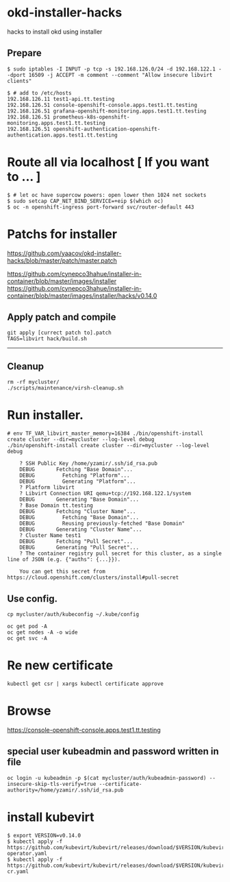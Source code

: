 # okd-installer-hacks
hacks to install okd using installer

## Prepare
```
$ sudo iptables -I INPUT -p tcp -s 192.168.126.0/24 -d 192.168.122.1 --dport 16509 -j ACCEPT -m comment --comment "Allow insecure libvirt clients"
```

```
$ # add to /etc/hosts
192.168.126.11 test1-api.tt.testing
192.168.126.51 console-openshift-console.apps.test1.tt.testing
192.168.126.51 grafana-openshift-monitoring.apps.test1.tt.testing
192.168.126.51 prometheus-k8s-openshift-monitoring.apps.test1.tt.testing
192.168.126.51 openshift-authentication-openshift-authentication.apps.test1.tt.testing
```

# Route all via localhost [ If you want to ... ]
```
$ # let oc have supercow powers: open lower then 1024 net sockets
$ sudo setcap CAP_NET_BIND_SERVICE=+eip $(which oc)
$ oc -n openshift-ingress port-forward svc/router-default 443
```

# Patchs for installer
https://github.com/yaacov/okd-installer-hacks/blob/master/patch/master.patch

https://github.com/cynepco3hahue/installer-in-container/blob/master/images/installer
https://github.com/cynepco3hahue/installer-in-container/blob/master/images/installer/hacks/v0.14.0

## Apply patch and compile
```
git apply [currect patch to].patch
TAGS=libvirt hack/build.sh
```
-------------------------------------------

## Cleanup
```
rm -rf mycluster/
./scripts/maintenance/virsh-cleanup.sh
```

# Run installer.
```
# env TF_VAR_libvirt_master_memory=16384 ./bin/openshift-install create cluster --dir=mycluster --log-level debug
./bin/openshift-install create cluster --dir=mycluster --log-level debug

	? SSH Public Key /home/yzamir/.ssh/id_rsa.pub
	DEBUG       Fetching "Base Domain"...              
	DEBUG         Fetching "Platform"...               
	DEBUG         Generating "Platform"...             
	? Platform libvirt
	? Libvirt Connection URI qemu+tcp://192.168.122.1/system
	DEBUG       Generating "Base Domain"...            
	? Base Domain tt.testing
	DEBUG       Fetching "Cluster Name"...             
	DEBUG         Fetching "Base Domain"...            
	DEBUG         Reusing previously-fetched "Base Domain" 
	DEBUG       Generating "Cluster Name"...           
	? Cluster Name test1
	DEBUG       Fetching "Pull Secret"...              
	DEBUG       Generating "Pull Secret"...            
	? The container registry pull secret for this cluster, as a single line of JSON (e.g. {"auths": {...}}).

	You can get this secret from https://cloud.openshift.com/clusters/install#pull-secret
```


## Use config.
```
cp mycluster/auth/kubeconfig ~/.kube/config

oc get pod -A
oc get nodes -A -o wide
oc get svc -A
```

# Re new certificate
```
kubectl get csr | xargs kubectl certificate approve
```

# Browse
https://console-openshift-console.apps.test1.tt.testing

## special user kubeadmin and password written in file
```
oc login -u kubeadmin -p $(cat mycluster/auth/kubeadmin-password) --insecure-skip-tls-verify=true --certificate-authority=/home/yzamir/.ssh/id_rsa.pub
```

# install kubevirt
```
$ export VERSION=v0.14.0
$ kubectl apply -f https://github.com/kubevirt/kubevirt/releases/download/$VERSION/kubevirt-operator.yaml
$ kubectl apply -f https://github.com/kubevirt/kubevirt/releases/download/$VERSION/kubevirt-cr.yaml
```

